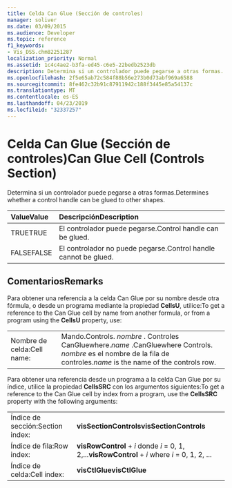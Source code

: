 ```yaml
---
title: Celda Can Glue (Sección de controles)
manager: soliver
ms.date: 03/09/2015
ms.audience: Developer
ms.topic: reference
f1_keywords:
- Vis_DSS.chm82251287
localization_priority: Normal
ms.assetid: 1c4c4ae2-b3fa-ed45-c6e5-22bedb2523db
description: Determina si un controlador puede pegarse a otras formas.
ms.openlocfilehash: 2f5e65ab72c584f88b56e273b0d73abf969a6588
ms.sourcegitcommit: 8fe462c32b91c87911942c188f3445e85a54137c
ms.translationtype: MT
ms.contentlocale: es-ES
ms.lasthandoff: 04/23/2019
ms.locfileid: "32337257"
---
```

# <a name="can-glue-cell-controls-section"></a><span data-ttu-id="f2ff6-103">Celda Can Glue (Sección de controles)</span><span class="sxs-lookup"><span data-stu-id="f2ff6-103">Can Glue Cell (Controls Section)</span></span>

<span data-ttu-id="f2ff6-104">Determina si un controlador puede pegarse a otras formas.</span><span class="sxs-lookup"><span data-stu-id="f2ff6-104">Determines whether a control handle can be glued to other shapes.</span></span>
  
|<span data-ttu-id="f2ff6-105">**Value**</span><span class="sxs-lookup"><span data-stu-id="f2ff6-105">**Value**</span></span>|<span data-ttu-id="f2ff6-106">**Descripción**</span><span class="sxs-lookup"><span data-stu-id="f2ff6-106">**Description**</span></span>|
|:-----|:-----|
| <span data-ttu-id="f2ff6-107">TRUE</span><span class="sxs-lookup"><span data-stu-id="f2ff6-107">TRUE</span></span>  <br/> | <span data-ttu-id="f2ff6-108">El controlador puede pegarse.</span><span class="sxs-lookup"><span data-stu-id="f2ff6-108">Control handle can be glued.</span></span>  <br/> |
| <span data-ttu-id="f2ff6-109">FALSE</span><span class="sxs-lookup"><span data-stu-id="f2ff6-109">FALSE</span></span>  <br/> | <span data-ttu-id="f2ff6-110">El controlador no puede pegarse.</span><span class="sxs-lookup"><span data-stu-id="f2ff6-110">Control handle cannot be glued.</span></span>  <br/> |
   
## <a name="remarks"></a><span data-ttu-id="f2ff6-111">Comentarios</span><span class="sxs-lookup"><span data-stu-id="f2ff6-111">Remarks</span></span>

<span data-ttu-id="f2ff6-112">Para obtener una referencia a la celda Can Glue por su nombre desde otra fórmula, o desde un programa mediante la propiedad **CellsU**, utilice:</span><span class="sxs-lookup"><span data-stu-id="f2ff6-112">To get a reference to the Can Glue cell by name from another formula, or from a program using the **CellsU** property, use:</span></span> 
  
|||
|:-----|:-----|
| <span data-ttu-id="f2ff6-113">Nombre de celda:</span><span class="sxs-lookup"><span data-stu-id="f2ff6-113">Cell name:</span></span>  <br/> | <span data-ttu-id="f2ff6-114">Mando.</span><span class="sxs-lookup"><span data-stu-id="f2ff6-114">Controls.</span></span>  <span data-ttu-id="f2ff6-115">*nombre* . Controles CanGluewhere.</span><span class="sxs-lookup"><span data-stu-id="f2ff6-115">*name*  .CanGluewhere Controls.</span></span>  <span data-ttu-id="f2ff6-116">*nombre* es el nombre de la fila de controles.</span><span class="sxs-lookup"><span data-stu-id="f2ff6-116">*name*  is the name of the controls row.</span></span>  <br/> |
   
<span data-ttu-id="f2ff6-117">Para obtener una referencia desde un programa a la celda Can Glue por su índice, utilice la propiedad **CellsSRC** con los argumentos siguientes:</span><span class="sxs-lookup"><span data-stu-id="f2ff6-117">To get a reference to the Can Glue cell by index from a program, use the **CellsSRC** property with the following arguments:</span></span> 
  
|||
|:-----|:-----|
| <span data-ttu-id="f2ff6-118">Índice de sección:</span><span class="sxs-lookup"><span data-stu-id="f2ff6-118">Section index:</span></span>  <br/> |<span data-ttu-id="f2ff6-119">**visSectionControls**</span><span class="sxs-lookup"><span data-stu-id="f2ff6-119">**visSectionControls**</span></span> <br/> |
| <span data-ttu-id="f2ff6-120">Índice de fila:</span><span class="sxs-lookup"><span data-stu-id="f2ff6-120">Row index:</span></span>  <br/> |<span data-ttu-id="f2ff6-121">**visRowControl** +  *i* donde *i* = 0, 1, 2,...</span><span class="sxs-lookup"><span data-stu-id="f2ff6-121">**visRowControl** +  *i*            where  *i*  = 0, 1, 2, ...</span></span>  <br/> |
| <span data-ttu-id="f2ff6-122">Índice de celda:</span><span class="sxs-lookup"><span data-stu-id="f2ff6-122">Cell index:</span></span>  <br/> |<span data-ttu-id="f2ff6-123">**visCtlGlue**</span><span class="sxs-lookup"><span data-stu-id="f2ff6-123">**visCtlGlue**</span></span> <br/> |
   

